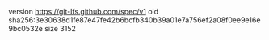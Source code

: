 version https://git-lfs.github.com/spec/v1
oid sha256:3e30638d1fe87e47fe42b6bcfb340b39a01e7a756ef2a08f0ee9e16e9bc0532e
size 3152
